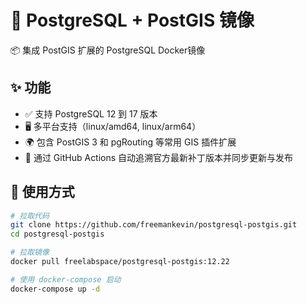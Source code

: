 # 🐘 PostgreSQL + PostGIS 镜像

📦 集成 PostGIS 扩展的 PostgreSQL Docker镜像

## ✨ 功能
- ✅ 支持 PostgreSQL 12 到 17 版本
- 🖥️ 多平台支持（linux/amd64, linux/arm64）
- 🌍 包含 PostGIS 3 和 pgRouting 等常用 GIS 插件扩展
- 🔄 通过 GitHub Actions 自动追溯官方最新补丁版本并同步更新与发布


## 🚀 使用方式
   ```bash
   # 拉取代码
   git clone https://github.com/freemankevin/postgresql-postgis.git
   cd postgresql-postgis

   # 拉取镜像
   docker pull freelabspace/postgresql-postgis:12.22

   # 使用 docker-compose 启动
   docker-compose up -d
   ```